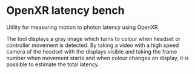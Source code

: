 # OpenXR latency bench
Utility for measuring motion to photon latency using OpenXR

The tool displays a gray image which turns to colour when headset or controller movement is detected.
By taking a video with a high speed camera of the headset with the displays visible and taking the frame number when movement starts and when colour changes on display, it is possible to estimate the total latency.
